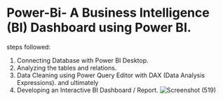 # Power-Bi- A Business Intelligence (BI) Dashboard using Power BI. 
steps followed:
1. Connecting Database with Power BI Desktop.
2. Analyzing the tables and relations.
3. Data Cleaning using Power Query Editor with DAX (Data Analysis Expressions).
   and ultimately
4. Developing an Interactive BI Dashboard / Report.
![Screenshot (519)](https://user-images.githubusercontent.com/94975766/227736689-7910f2df-7093-4517-b088-e12152f7f148.png)
